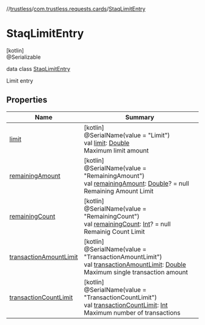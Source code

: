 //[trustless](../../../index.md)/[com.trustless.requests.cards](../index.md)/[StaqLimitEntry](index.md)

# StaqLimitEntry

[kotlin]\
@Serializable

data class [StaqLimitEntry](index.md)

Limit entry

## Properties

| Name | Summary |
|---|---|
| [limit](limit.md) | [kotlin]<br>@SerialName(value = &quot;Limit&quot;)<br>val [limit](limit.md): [Double](https://kotlinlang.org/api/latest/jvm/stdlib/kotlin/-double/index.html)<br>Maximum limit amount |
| [remainingAmount](remaining-amount.md) | [kotlin]<br>@SerialName(value = &quot;RemainingAmount&quot;)<br>val [remainingAmount](remaining-amount.md): [Double](https://kotlinlang.org/api/latest/jvm/stdlib/kotlin/-double/index.html)? = null<br>Remaining Amount Limit |
| [remainingCount](remaining-count.md) | [kotlin]<br>@SerialName(value = &quot;RemainingCount&quot;)<br>val [remainingCount](remaining-count.md): [Int](https://kotlinlang.org/api/latest/jvm/stdlib/kotlin/-int/index.html)? = null<br>Remainig Count Limit |
| [transactionAmountLimit](transaction-amount-limit.md) | [kotlin]<br>@SerialName(value = &quot;TransactionAmountLimit&quot;)<br>val [transactionAmountLimit](transaction-amount-limit.md): [Double](https://kotlinlang.org/api/latest/jvm/stdlib/kotlin/-double/index.html)<br>Maximum single transaction amount |
| [transactionCountLimit](transaction-count-limit.md) | [kotlin]<br>@SerialName(value = &quot;TransactionCountLimit&quot;)<br>val [transactionCountLimit](transaction-count-limit.md): [Int](https://kotlinlang.org/api/latest/jvm/stdlib/kotlin/-int/index.html)<br>Maximum number of transactions |
